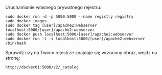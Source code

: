 Uruchamianie własnego prywatnego rejestru:
```
sudo docker run -d -p 5000:5000 --name registry registry
sudo docker images
sudo docker tag [user]/apache2:webserver localhost:5000/[user]/apache2:webserver
sudo docker push localhost:5000/[user]/apache2:webserver
sudo docker run -t -i localhost:5000/[user]/apache2:webserver /bin/bash
```
Sprawdź czy na Twoim rejestrze znajduje się wrzucony obraz, wejdz na stronę:
```
http://docker01:5000/v2/_catalog
```
